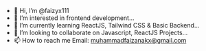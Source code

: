 - 👋 Hi, I’m @faizyx111
- 👀 I’m interested in frontend development...
- 🌱 I’m currently learning ReactJS, Tailwind CSS & Basic Backend...
- 💞️ I’m looking to collaborate on Javascript, ReactJS Projects...
- 📫 How to reach me Email: muhammadfaizanakx@gmail.com

<!---
faizyx111/faizyx111 is a ✨ special ✨ repository because its `README.md` (this file) appears on your GitHub profile.
You can click the Preview link to take a look at your changes.
--->
